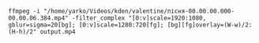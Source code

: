 
`ffmpeg -i "/home/yarko/Videos/kden/valentine/пісня-00.00.00.000-00.00.06.384.mp4" -filter_complex "[0:v]scale=1920:1080, gblur=sigma=20[bg]; [0:v]scale=1280:720[fg]; [bg][fg]overlay=(W-w)/2:(H-h)/2" output.mp4`